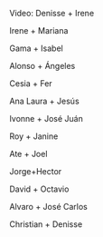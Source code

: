 Video: Denisse + Irene

Irene + Mariana

Gama + Isabel

Alonso + Ángeles

Cesia + Fer

Ana Laura + Jesús

Ivonne + José Juán

Roy + Janine

Ate + Joel

Jorge+Hector

David + Octavio

Alvaro + José Carlos

Christian + Denisse
